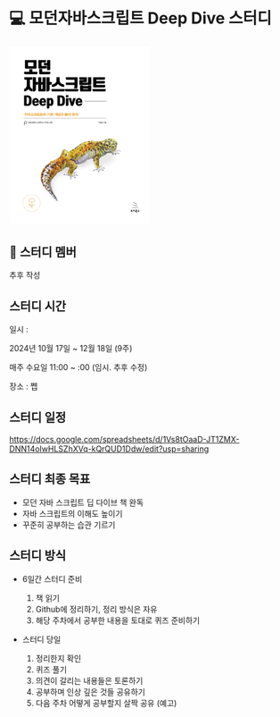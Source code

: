 # 💻 모던자바스크립트 Deep Dive 스터디

<img src="https://raw.githubusercontent.com/hy57in/study-javascript-deep-dive/refs/heads/main/images/img.png" width="50%" alt="책 표지" />

## 🐥 스터디 멤버

추후 작성

## 스터디 시간

일시 : 

2024년 10월 17일 ~ 12월 18일 (9주)

매주 수요일 11:00 ~ :00 (임시. 추후 수정)

장소 : 쩹


## 스터디 일정

https://docs.google.com/spreadsheets/d/1Vs8tOaaD-JT1ZMX-DNN14oIwHLSZhXVq-kQrQUD1Ddw/edit?usp=sharing


## 스터디 최종 목표

- 모던 자바 스크립트 딥 다이브 책 완독
- 자바 스크립트의 이해도 높이기
- 꾸준히 공부하는 습관 기르기

## 스터디 방식

- 6일간 스터디 준비
  1. 책 읽기
  2. Github에 정리하기, 정리 방식은 자유
  3. 해당 주차에서 공부한 내용을 토대로 퀴즈 준비하기
 
- 스터디 당일
  1. 정리한지 확인
  2. 퀴즈 풀기
  3. 의견이 갈리는 내용들은 토론하기
  4. 공부하며 인상 깊은 것들 공유하기
  5. 다음 주차 어떻게 공부할지 살짝 공유 (예고)
     
